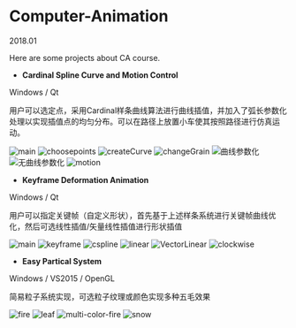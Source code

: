 # Computer-Animation
2018.01

Here are some projects about CA course.

+ __Cardinal Spline Curve and Motion Control__

Windows / Qt

用户可以选定点，采用Cardinal样条曲线算法进行曲线插值，并加入了弧长参数化处理以实现插值点的均匀分布。可以在路径上放置小车使其按照路径进行仿真运动。

![main](https://raw.githubusercontent.com/Insecty/Computer-Animation/master/Cardinal%20Spline%20Curve%20and%20Motion%20Control/img/main.png)
![choosepoints](https://raw.githubusercontent.com/Insecty/Computer-Animation/master/Cardinal%20Spline%20Curve%20and%20Motion%20Control/img/choosepoints.png)
![createCurve](https://raw.githubusercontent.com/Insecty/Computer-Animation/master/Cardinal%20Spline%20Curve%20and%20Motion%20Control/img/createCurve.png)
![changeGrain](https://raw.githubusercontent.com/Insecty/Computer-Animation/master/Cardinal%20Spline%20Curve%20and%20Motion%20Control/img/changeGrain.png)
![曲线参数化](https://raw.githubusercontent.com/Insecty/Computer-Animation/master/Cardinal%20Spline%20Curve%20and%20Motion%20Control/img/参数化.png)
![无曲线参数化](https://raw.githubusercontent.com/Insecty/Computer-Animation/master/Cardinal%20Spline%20Curve%20and%20Motion%20Control/img/非参数化.png)
![motion](https://raw.githubusercontent.com/Insecty/Computer-Animation/master/Cardinal%20Spline%20Curve%20and%20Motion%20Control/img/motion.png)

+ __Keyframe Deformation Animation__

Windows / Qt

用户可以指定关键帧（自定义形状），首先基于上述样条系统进行关键帧曲线优化，然后可选线性插值/矢量线性插值进行形状插值

![main](https://raw.githubusercontent.com/Insecty/Computer-Animation/master/Keyframe%20Deformation%20Animation/img/main.png)
![keyframe](https://raw.githubusercontent.com/Insecty/Computer-Animation/master/Keyframe%20Deformation%20Animation/img/keyframe.png)
![cspline](https://raw.githubusercontent.com/Insecty/Computer-Animation/master/Keyframe%20Deformation%20Animation/img/cspline.png)
![linear](https://raw.githubusercontent.com/Insecty/Computer-Animation/master/Keyframe%20Deformation%20Animation/img/linear.png)
![VectorLinear](https://raw.githubusercontent.com/Insecty/Computer-Animation/master/Keyframe%20Deformation%20Animation/img/VectorLinear.png)
![clockwise](https://raw.githubusercontent.com/Insecty/Computer-Animation/master/Keyframe%20Deformation%20Animation/img/clockwise.png)

+ __Easy Partical System__

Windows / VS2015 / OpenGL

简易粒子系统实现，可选粒子纹理或颜色实现多种五毛效果

![fire](https://github.com/Insecty/Computer-Animation/blob/master/Easy%20Partical%20System%20(opengl)/demo/fires.gif)
![leaf](https://github.com/Insecty/Computer-Animation/blob/master/Easy%20Partical%20System%20(opengl)/demo/leaf.gif)
![multi-color-fire](https://github.com/Insecty/Computer-Animation/blob/master/Easy%20Partical%20System%20(opengl)/demo/multi_color_fire.gif)
![snow](https://github.com/Insecty/Computer-Animation/blob/master/Easy%20Partical%20System%20(opengl)/demo/snow.gif)




